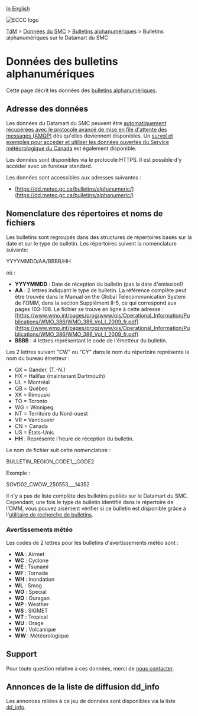 [In English](readme_bulletins-datamart_en.md)

![ECCC logo](../../img_eccc-logo.png)

[TdM](../../readme_fr.md) > [Données du SMC](../readme_fr.md) > [Bulletins alphanumériques](readme_bulletins_fr.md) > Bulletins alphanumériques sur le Datamart du SMC

# Données des bulletins alphanumériques

Cette page décrit les données des [bulletins alphanumériques](readme_bulletins_fr.md).

## Adresse des données 

Les données du Datamart du SMC peuvent être [automatiquement récupérées avec le protocole avancé de mise en file d'attente des messages (AMQP)](../../msc-datamart/amqp_fr.md) dès qu'elles deviennent disponibles. Un [survol et exemples pour accéder et utiliser les données ouvertes du Service météorologique du Canada](../../usage/readme_fr.md) est également disponible.

Les données sont disponibles via le protocole HTTPS. Il est possible d’y accéder avec un fureteur standard. 

Les données sont accessibles aux adresses suivantes :

* [https://dd.meteo.gc.ca/bulletins/alphanumeric/](https://dd.meteo.gc.ca/bulletins/alphanumeric/)


## Nomenclature des répertoires et noms de fichiers

Les bulletins sont regroupés dans des structures de répertoires basés sur la date et sur le type de bulletin.
Les répertoires suivent la nomenclature suivante:

YYYYMMDD/AA/BBBB/HH

où :

* __YYYYMMDD__ : Date de réception du bulletin (pas la date d'émission!)
* __AA__ : 2 lettres indiquant le type de bulletin. La référence complète peut être trouvée dans le Manual on the Global Telecommunication System de l'OMM, dans la section Supplément II-5, ce qui correspond aux pages 103-108. Le fichier se trouve en ligne à cette adresse : [https://www.wmo.int/pages/prog/www/ois/Operational_Information/Publications/WMO_386/WMO_386_Vol_I_2009_fr.pdf](https://www.wmo.int/pages/prog/www/ois/Operational_Information/Publications/WMO_386/WMO_386_Vol_I_2009_fr.pdf)
* __BBBB__ : 4 lettres représentant le code de l'émetteur du bulletin.

Les 2 lettres suivant "CW" ou "CY" dans le nom du répertoire représente le nom du bureau émetteur :

   * QX = Gander, (T.-N.) 
   * HX = Halifax (maintenant Dartmouth)  
   * UL = Montréal  
   * QB = Québec 
   * XK = Rimouski  
   * TO = Toronto  
   * WG = Winnipeg  
   * NT = Territoire du Nord-ouest  
   * VR = Vancouver  
   * CN = Canada  
   * US = États-Unis 
* __HH__ : Représente l'heure de réception du bulletin.

Le nom de fichier suit cette nomenclature :

BULLETIN_REGION_CODE1__CODE2

Exemple :

SOVD02_CWOW_250553___14352

Il n'y a pas de liste complète des bulletins publiés sur le Datamart du SMC. Cependant, une fois le type de bulletin identifié dans le répertoire de l'OMM, vous pouvez aisément vérifier si ce bulletin est disponible grâce à l'[utilitaire de recherche de bulletins](https://collaboration.cmc.ec.gc.ca/cmc/cmos/public_doc/msc-data/bulletins/CMC_Bulletin_Search_Help_fr.pdf).

### Avertissements météo

Les codes de 2 lettres pour les bulletins d'avertissements météo sont :

* __WA__ : Airmet
* __WC__ : Cyclone
* __WE__ : Tsunami
* __WF__ : Tornade
* __WH__ : Inondation
* __WL__ : Smog
* __WO__ : Spécial
* __WO__ : Ouragan
* __WP__ : Weather
* __WS__ : SIGMET
* __WT__ : Tropical
* __WU__ : Orage
* __WV__ : Volcanique
* __WW__ : Météorologique

## Support

Pour toute question relative à ces données, merci de [nous contacter](https://weather.gc.ca/mainmenu/contact_us_f.html).

## Annonces de la liste de diffusion dd_info 

Les annonces reliées à ce jeu de données sont disponibles via la liste [dd_info](https://comm.collab.science.gc.ca/mailman3/postorius/lists/dd_info/).




























